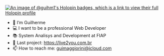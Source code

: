 [![An image of @guihm1's Holopin badges, which is a link to view their full Holopin profile](https://holopin.me/guihm1)](https://holopin.io/@guihm1)

- 👋 I’m Guilherme
- 💻 I want to be a professional Web Developer
- 📚 System Analisys and Development at FIAP
- 🔗 Last project: https://live2you.com.br
- 📫 How to reach me: guimaggiorini@icloud.com
